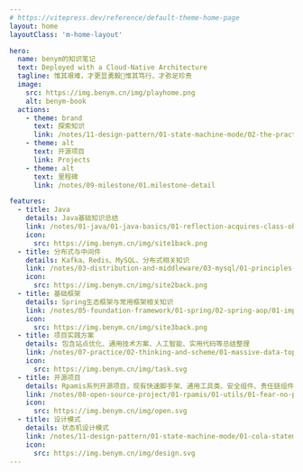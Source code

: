 ```yaml
---
# https://vitepress.dev/reference/default-theme-home-page
layout: home
layoutClass: 'm-home-layout'

hero:
  name: benym的知识笔记
  text: Deployed with a Cloud-Native Architecture
  tagline: 惟其艰难，才更显勇毅🍂惟其笃行，才弥足珍贵
  image:
    src: https://img.benym.cn/img/playhome.png
    alt: benym-book
  actions:
    - theme: brand
      text: 探索知识
      link: /notes/11-design-pattern/01-state-machine-mode/02-the-practice-of-cola-statemachine-in-the-multilevel-audit-business
    - theme: alt
      text: 开源项目
      link: Projects
    - theme: alt
      text: 里程碑
      link: /notes/09-milestone/01.milestone-detail

features:
  - title: Java
    details: Java基础知识总结
    link: /notes/01-java/01-java-basics/01-reflection-acquires-class-objects-in-three-ways
    icon:
      src: https://img.benym.cn/img/site1back.png
  - title: 分布式与中间件
    details: Kafka、Redis、MySQL、分布式相关知识
    link: /notes/03-distribution-and-middleware/03-mysql/01-principles-and-application-scenarios-of-mysql-index
    icon:
      src: https://img.benym.cn/img/site2back.png
  - title: 基础框架
    details: Spring生态框架与常用框架相关知识
    link: /notes/05-foundation-framework/01-spring/02-spring-aop/01-implement-operation-logging-with-aop
    icon:
      src: https://img.benym.cn/img/site3back.png
  - title: 项目实践方案
    details: 包含站点优化、通用技术方案、人工智能、实用代码等总结整理
    link: /notes/07-practice/02-thinking-and-scheme/01-massive-data-topk-problem
    icon:
      src: https://img.benym.cn/img/task.svg
  - title: 开源项目
    details: Rpamis系列开源项目，现有快速脚手架、通用工具类、安全组件、责任链组件
    link: /notes/08-open-source-project/01-rpamis/01-utils/01-fear-no-performance-worries-twelve-bean-copy-tools-pressure-test-big-competition
    icon:
      src: https://img.benym.cn/img/open.svg
  - title: 设计模式
    details: 状态机设计模式
    link: /notes/11-design-pattern/01-state-machine-mode/01-cola-statemachine-transaction-failure-pit
    icon:
      src: https://img.benym.cn/img/design.svg
---
```


<style>
/*爱的魔力转圈圈*/
.m-home-layout .image-src:hover {
  transform: translate(-50%, -50%) rotate(666turn);
  transition: transform 59s 1s cubic-bezier(0.3, 0, 0.8, 1);
}

.m-home-layout .details small {
  opacity: 0.8;
}

.m-home-layout .item:last-child .details {
  display: flex;
  justify-content: flex-end;
  align-items: flex-end;
}
</style>
